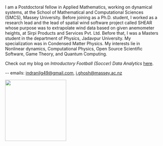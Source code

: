 I am a Postdoctoral fellow in Applied Mathematics, working on dynamical systems, at the School of Mathematical and Computational Sciences (SMCS), Massey University. Before joining as a Ph.D. student, I worked as a research lead and the lead of spatial wind software project called SHEAR whose purpose was to extrapolate wind data based on given anemometer heights, at Sirpi Products and Services Pvt. Ltd. Before that, I was a Masters student in the department of Physics, Jadavpur University. My specialization was in Condensed Matter Physics. My interests lie in Nonlinear dynamics, Computational Physics, Open Source Scientific Software, Game Theory, and Quantum Computing.

Check out my blog on *Introductory Football (Soccer) Data Analytics* [here](https://realsoccerexpand.netlify.app/).

-- emails: indranilg49@gmail.com, i.ghosh@massey.ac.nz

<div>
  <a href="https://github.com/indrag49">
  <img height="200em" src="https://github-readme-stats.vercel.app/api?username=indrag49&show_icons=true&theme=dracula"/> 
<div>

